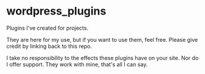 # wordpress_plugins
Plugins I've created for projects.

They are here for my use, but if you want to use them, feel free.  Please give credit by linking back to this repo.

I take no responsibility to the effects these plugins have on your site.  Nor do I offer support. They work with mine, that's all I can say.  
